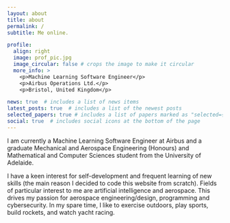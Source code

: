 ```yaml
---
layout: about
title: about
permalink: /
subtitle: Me online.

profile:
  align: right
  image: prof_pic.jpg
  image_circular: false # crops the image to make it circular
  more_info: >
    <p>Machine Learning Software Engineer</p>
    <p>Airbus Operations Ltd.</p>
    <p>Bristol, United Kingdom</p>

news: true  # includes a list of news items
latest_posts: true  # includes a list of the newest posts
selected_papers: true # includes a list of papers marked as "selected={true}"
social: true  # includes social icons at the bottom of the page
---
```


I am currently a Machine Learning Software Engineer at Airbus and a graduate Mechanical and Aerospace Engineering (Honours) and Mathematical and Computer Sciences student from the University of Adelaide.

I have a keen interest for self-development and frequent learning of new skills (the main reason I decided to code this website from scratch). Fields of particular interest to me are artificial intelligence and aerospace. This drives my passion for aerospace engineering/design, programming and cybersecurity. In my spare time, I like to exercise outdoors, play sports, build rockets, and watch yacht racing.